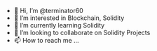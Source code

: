- 👋 Hi, I’m @terminator60
- 👀 I’m interested in Blockchain, Solidity
- 🌱 I’m currently learning Solidity
- 💞️ I’m looking to collaborate on Solidity Projects
- 📫 How to reach me ...

<!---
terminator60/terminator60 is a ✨ special ✨ repository because its `README.md` (this file) appears on your GitHub profile.
You can click the Preview link to take a look at your changes.
--->
